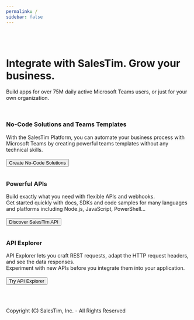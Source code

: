 ```yaml
---
permalink: /
sidebar: false
---
```


<br />
<br />

<h1 class="uk-heading-medium uk-text-center">Integrate with SalesTim. Grow your business.</h1>
<p class="uk-text-large uk-text-center">Build apps for over 75M daily active Microsoft Teams users, or just for your own organization.</p>

<br />

<div class="uk-card uk-card-default uk-grid-collapse uk-child-width-1-2@s uk-margin" uk-grid>
  <div class="uk-card-media-left uk-cover-container">
    <img src="/img/headers/templates.jpg" alt="" uk-cover>
    <canvas width="600" height="400"></canvas>
  </div>
  <div>
    <div class="uk-card-body">
      <h3>No-Code Solutions and Teams Templates</h3>
      <p>
      With the SalesTim Platform, you can automate your business process with Microsoft Teams by creating powerful teams templates without any technical skills.
      <br /><br />
      <a href="/nocode/">
        <button class="uk-button uk-button-secondary">
          <span class="">Create No-Code Solutions</span>
        </button>
      </a>
      </p>
    </div>
  </div>
</div>

<div class="uk-card uk-card-default uk-grid-collapse uk-child-width-1-2@s uk-margin" uk-grid>
  <div class="uk-flex-last@s uk-card-media-right uk-cover-container">
    <img src="/img/headers/api.jpg" alt="" uk-cover>
    <canvas width="600" height="400"></canvas>
  </div>
  <div>
    <div class="uk-card-body">
      <h3>Powerful APIs</h3>
      <p>
      Build exactly what you need with flexible APIs and webhooks.
      <br />
      Get started quickly with docs, SDKs and code samples for many languages and platforms including Node.js, JavaScript, PowerShell... 
      <br /><br />
      <a href="/api/">
        <button class="uk-button uk-button-secondary">
          <span class="">Discover SalesTim API</span>
        </button>
      </a>
      </p>
    </div>
  </div>
</div>

<div class="uk-card uk-card-default uk-grid-collapse uk-child-width-1-2@s uk-margin" uk-grid>
  <div class="uk-card-media-left uk-cover-container">
    <img src="/img/headers/start.jpg" alt="" uk-cover>
    <canvas width="600" height="400"></canvas>
  </div>
  <div>
    <div class="uk-card-body">
    <h3>API Explorer</h3>
      <p>
      API Explorer lets you craft REST requests, adapt the HTTP request headers, and see the data responses.
      <br />
      Experiment with new APIs before you integrate them into your application.
      <br /><br />
      <a href="/api/explorer">
        <button class="uk-button uk-button-secondary">
          <span class="">Try API Explorer</span>
        </button>
      </a>
      </p>
    </div>
  </div>
</div>

<br /><br />

<p class="uk-text-center">Copyright (C) SalesTim, Inc. - All Rights Reserved</p>
